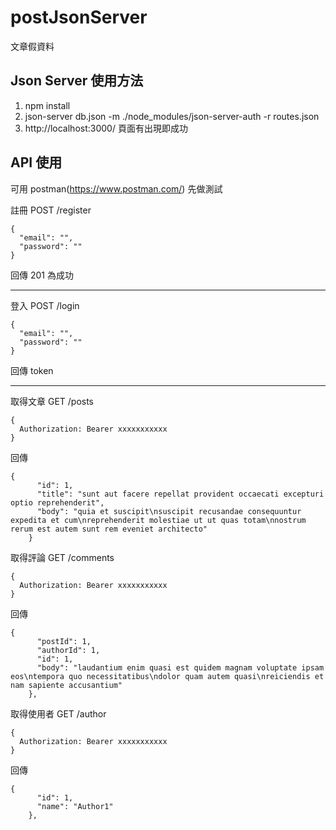 # postJsonServer
文章假資料

## Json Server 使用方法 

1. npm install 
2. json-server db.json -m ./node_modules/json-server-auth -r routes.json
3. http://localhost:3000/ 頁面有出現即成功

## API 使用
可用 postman(https://www.postman.com/) 先做測試

註冊 
POST /register
```
{
  "email": "",
  "password": ""
}
```

回傳 201 為成功

---------- 

登入
POST /login
```
{
  "email": "",
  "password": ""
}
```
回傳 token 

-------------

取得文章
GET /posts
```
{
  Authorization: Bearer xxxxxxxxxxx
}
```

回傳 
```
{
      "id": 1,
      "title": "sunt aut facere repellat provident occaecati excepturi optio reprehenderit",
      "body": "quia et suscipit\nsuscipit recusandae consequuntur expedita et cum\nreprehenderit molestiae ut ut quas totam\nnostrum rerum est autem sunt rem eveniet architecto"
    }
```
取得評論
GET /comments
```
{
  Authorization: Bearer xxxxxxxxxxx
}
```
回傳 
```
{
      "postId": 1,
      "authorId": 1,
      "id": 1,
      "body": "laudantium enim quasi est quidem magnam voluptate ipsam eos\ntempora quo necessitatibus\ndolor quam autem quasi\nreiciendis et nam sapiente accusantium"
    },
``` 
 
取得使用者
GET /author
```
{
  Authorization: Bearer xxxxxxxxxxx
}
```

回傳 
```
{
      "id": 1,
      "name": "Author1"
    },
```

